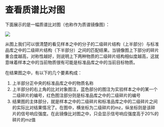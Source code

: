 <!-- 查看质谱比对图 -->

# **查看质谱比对图**

下面展示的是一幅质谱比对图（也称作为质谱镜像图）：

![](/user-guide/metanno/images/spectraAlignmentView.png)

从图上我们可以很清楚的看见样本之中的分子的二级碎片结构（上半部分）与标准品库之中的二级碎片结构（下半部分）之间的匹配结果。当镜像图上下部分的碎片重合度越高，对称性越好，则说明上下两种物质的二级碎片结构相似度越高，这就意味着样本之中的当前物质很有可能是标准品库之中的当前目标物质。

在结果图之中，有以下的几个要素构成：

1. 上半部分正中央的标准品库之中的物质名称
2. 上半部分的右上角的比对对象图注，蓝色部分的图注为实验样本之中的某一个二级碎片的编号，红色图注部分则是标准品库之中的二级碎片的编号
3. 结果图的主体部分，就是样本之中的二级碎片和标准品库之中的二级碎片之间的实际比对结果情况了。在图中，横坐标为二级碎片的mz，纵坐标则是该碎片的信号响应强度。在此镜像比对图之中，只会显示信号响应强度高于20%的碎片的mz值
